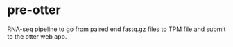 # pre-otter
RNA-seq pipeline to go from paired end fastq.gz files to TPM file and submit to the otter web app.
